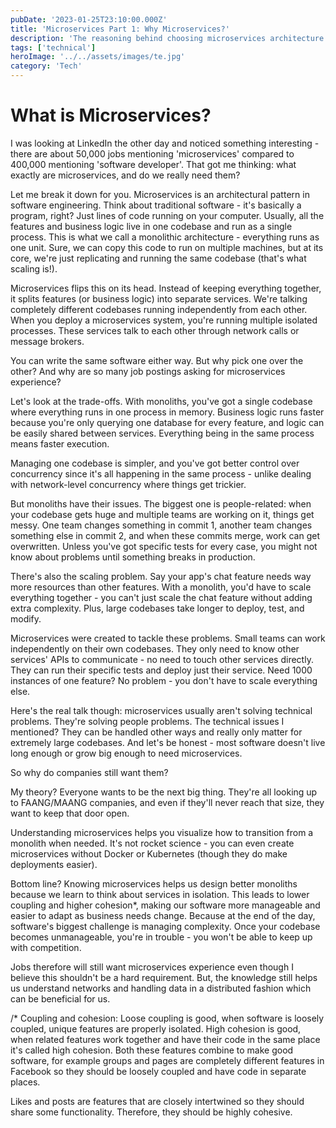 ```yaml
---
pubDate: '2023-01-25T23:10:00.000Z'
title: 'Microservices Part 1: Why Microservices?'
description: 'The reasoning behind choosing microservices architecture and why jobs require them.'
tags: ['technical']
heroImage: '../../assets/images/te.jpg'
category: 'Tech'
---
```

# What is Microservices?

I was looking at LinkedIn the other day and noticed something interesting - there are about 50,000 jobs mentioning 'microservices' compared to 400,000 mentioning 'software developer'. That got me thinking: what exactly are microservices, and do we really need them?

Let me break it down for you. Microservices is an architectural pattern in software engineering. Think about traditional software - it's basically a program, right? Just lines of code running on your computer. Usually, all the features and business logic live in one codebase and run as a single process. This is what we call a monolithic architecture - everything runs as one unit. Sure, we can copy this code to run on multiple machines, but at its core, we're just replicating and running the same codebase (that's what scaling is!).

Microservices flips this on its head. Instead of keeping everything together, it splits features (or business logic) into separate services. We're talking completely different codebases running independently from each other. When you deploy a microservices system, you're running multiple isolated processes. These services talk to each other through network calls or message brokers.

You can write the same software either way. But why pick one over the other? And why are so many job postings asking for microservices experience?

Let's look at the trade-offs. With monoliths, you've got a single codebase where everything runs in one process in memory. Business logic runs faster because you're only querying one database for every feature, and logic can be easily shared between services. Everything being in the same process means faster execution.

Managing one codebase is simpler, and you've got better control over concurrency since it's all happening in the same process - unlike dealing with network-level concurrency where things get trickier.

But monoliths have their issues. The biggest one is people-related: when your codebase gets huge and multiple teams are working on it, things get messy. One team changes something in commit 1, another team changes something else in commit 2, and when these commits merge, work can get overwritten. Unless you've got specific tests for every case, you might not know about problems until something breaks in production.

There's also the scaling problem. Say your app's chat feature needs way more resources than other features. With a monolith, you'd have to scale everything together - you can't just scale the chat feature without adding extra complexity. Plus, large codebases take longer to deploy, test, and modify.

Microservices were created to tackle these problems. Small teams can work independently on their own codebases. They only need to know other services' APIs to communicate - no need to touch other services directly. They can run their specific tests and deploy just their service. Need 1000 instances of one feature? No problem - you don't have to scale everything else.

Here's the real talk though: microservices usually aren't solving technical problems. They're solving people problems. The technical issues I mentioned? They can be handled other ways and really only matter for extremely large codebases. And let's be honest - most software doesn't live long enough or grow big enough to need microservices.

So why do companies still want them?

My theory? Everyone wants to be the next big thing. They're all looking up to FAANG/MAANG companies, and even if they'll never reach that size, they want to keep that door open.

Understanding microservices helps you visualize how to transition from a monolith when needed. It's not rocket science - you can even create microservices without Docker or Kubernetes (though they do make deployments easier).

Bottom line? Knowing microservices helps us design better monoliths because we learn to think about services in isolation. This leads to lower coupling and higher cohesion*, making our software more manageable and easier to adapt as business needs change. Because at the end of the day, software's biggest challenge is managing complexity. Once your codebase becomes unmanageable, you're in trouble - you won't be able to keep up with competition.

Jobs therefore will still want microservices experience even though I believe this shouldn't be a hard requirement. But, the knowledge still helps us understand networks and handling data in a distributed fashion which can be beneficial for us.

/* Coupling and cohesion: Loose coupling is good, when software is loosely coupled, unique features are properly isolated. High cohesion is good, when related features work together and have their code in the same place it's called high cohesion. Both these features combine to make good software, for example groups and pages are completely different features in Facebook so they should be loosely coupled and have code in separate places.

Likes and posts are features that are closely intertwined so they should share some functionality. Therefore, they should be highly cohesive.
